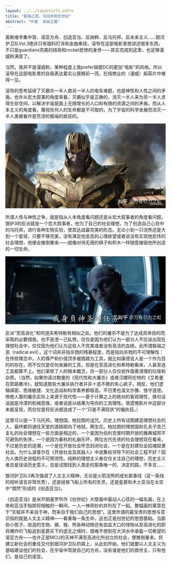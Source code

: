 ```yaml
---
layout: ../../layouts/T1.astro
title: "极端之恶、乌托邦和创世纪"
abstract: "作者  自由之翼"
---
```


奥斯维辛集中营、诺亚方舟、创造亚当、反纳粹、反乌托邦、反未来主义……银河护卫队Vol.3绝非只有插科打诨和金曲串烧，滚导在这部电影里想讲述很多东西，不只是guardians完美的结局和rocket悲惨的身世——其实完成到这里，也足够漫威粉满意了。

当然，我并不是漫威粉，某种程度上我prefer隔壁DC的更加“电影”的风格。所以滚导在这部电影里的自我表达着实让我眼前一亮，在纯商业的（漫威）超英片中难得一见。

滚导的思考延续了灭霸杀一半人救另一半人的电车难题，也是神性和人性之间的矛盾。也许从宏大叙事的角度来看，灭霸似乎是正确的，消灭一半人来为另一半人求得生存空间，以解决宇宙层面上无限增长的人口和有限的资源之间的矛盾。而从人本主义的角度看，蔑视任何人的生命都是不可取的，为了宇宙的科学发展而消灭一半人类被看作是荒谬的极端的疯狂的。

 ![奥本](../../../public/61.jpg)

 所谓人性与神性之争，就是指从人本角度看问题还是从宏大叙事者的角度看问题。银护3的反派就是一个宏大叙事者，他为了自己的社会理想，为了创造自己心目中的乌托邦，进行各种生物实验，使其达成最完美的形态。无论小到一只浣熊还是大到一个星球，只要不够完美，没有满足他变态的心理欲望或者说没有实现他宏伟的社会理想，他便会推倒重来——就像对待无用的棋子和积木一样随意摧毁他所创造的一切生命。

![奥本](../../../public/62.jpg)

 反派“至高进化”和阿道夫希特勒有相似之处。他们的屠杀不是为了达成具体目的而采取的必要措施，也不是泄一己私愤，仅仅是因为他们认为一部分人不应该出现在理想社会中，仅仅因为他们认为这些人不完美或者没有高洁的血统。此所谓极端之恶（radical evil），这个词并非指杀戮的残暴程度，而是指向杀戮的不可理解性：在传统理念中，人的尊严和价值顶多被践踏为工具，就比如康德说人是一个作为目的的存在，而不仅仅是任何发展的工具，但是在至高进化和希特勒看来，人甚至连工具都算不上。他们革除了人的根本概念，将一部分人仅仅视作亟需清理的垃圾和杂质。（当然，如果你读过鲍曼的《现代性和大屠杀》或者汉娜阿伦特的《艾希曼在耶路撒冷》，就知道那些大屠杀执行者并非十恶不赦的失心疯子，相反，他们逻辑缜密、思维敏捷、文化造诣和科学素养都极高，平日里也温文尔雅、恪守道德。惨绝人寰的屠杀实际上来源于现代性——基于计算之上的绝对的客观理性，换句话说就是冷漠的机械思维，或者说是以结果为导向的工具理性。很遗憾影片中这部分未能呈现，而仅仅是将反派塑造成了一个“只是不满现状”的偏执狂。）

这里可以提一下乌托邦。理想国，柏拉图的诅咒。历史上所有试图建造理想社会的人，最终都将通往天堂的道路砌向了地狱。两生花。柏拉图的理想国和孔夫子克己复礼的社会理想在一些方面是相近的，一个是因为伯利克里时期开放的雅典城邦不可避免的失序，一个是因为春秋的礼崩乐坏，两位古代先贤的社会理想现在看来，不过是历史的逆潮，一个是在开放社会怀念封闭社会，一个是在封建社会招魂奴隶社会。为什么波普尔在《开放社会及其敌人》中说集权领导下的社会工程不好？因为人类历史进程的不可预测性。纯粹的理想主义者仅仅关注自己的理想，历史主义者总是误读历史意义，总是试图找到人类走的那条唯一的、决定的路。不多言……

银河护卫队3再次强调了人文主义精神，无论是火箭浣熊的成长故事线（这一条线的视听语言非常优秀），还是拯救飞船上所有的生灵，还是星爵和术士亚当在太空中“偶然”形成的《创造亚当》。

《创造亚当》是米开朗基罗所作《创世纪》大壁画中最动人心弦的一幅名画，在上帝和亚当手指即将相触的一瞬间，一人一神奇妙的并列在了一起。整幅画的寓意在于“天赋并不来自于神，而来自于我们自己的思想”。这里所谓的最宝贵的思想与意识指的就是人文主义精神——看重每一条生命，这也正是创世纪的思想基础。当那些小孩子、改造的生物、猪、猴、熊各种动物还有血盆大口的怪物从至高进化的即将爆炸的飞船逃到星爵买下的虚无之境时，很难不想到在大洪水中承载一切希望的诺亚方舟——也许正是MCU的天神不满至高进化所创立的社会，便推倒重来，将建立新社会的重任交付到银河护卫队的肩上，从此刻开始，他们就要以人文主义为基础建设他们的社会，在宇宙中驾驶自己的方舟，没有谁是他们的救世主，只有他们，是自己的诺亚。
